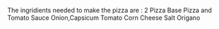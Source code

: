 The ingridients needed to make the pizza are : 
2 Pizza Base 
Pizza and Tomato Sauce
Onion,Capsicum
Tomato 
Corn
Cheese
Salt
Origano 